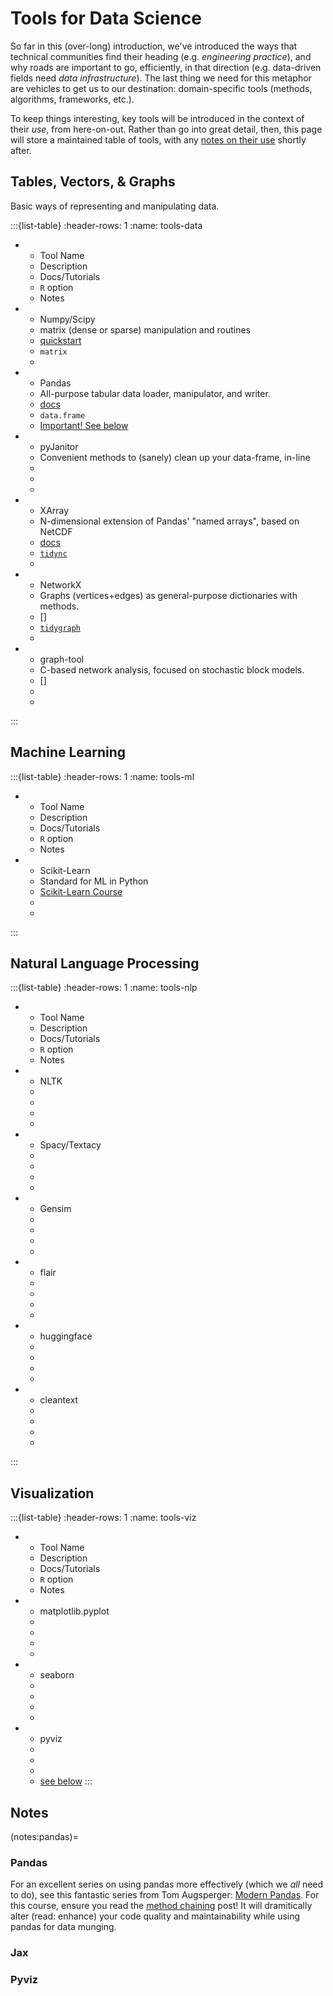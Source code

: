 # Tools for Data Science

So far in this (over-long) introduction, we've introduced the ways that technical communities find their heading (e.g. _engineering practice_), and why roads are important to go, efficiently, in that direction (e.g. data-driven fields need _data infrastructure_). 
The last thing we need for this metaphor are vehicles to get us to our destination: domain-specific tools (methods, algorithms, frameworks, etc.). 

To keep things interesting, key tools will be introduced in the context of their _use_, from here-on-out. 
Rather than go into great detail, then, this page will store a maintained table of tools, with any [notes on their use]() shortly after.  

## Tables, Vectors, & Graphs
Basic ways of representing and manipulating data. 

:::{list-table}
:header-rows: 1
:name: tools-data

* - Tool Name
  - Description
  - Docs/Tutorials
  - `R` option
  - Notes
* - Numpy/Scipy
  - matrix (dense or sparse) manipulation and routines
  - [quickstart](https://numpy.org/doc/stable/user/quickstart.html) 
  - `matrix`
  - 
* - Pandas
  - All-purpose tabular data loader, manipulator, and writer. 
  - [docs]()
  - `data.frame`
  - [Important! See below](notes:pandas)
* - pyJanitor
  - Convenient methods to (sanely) clean up your data-frame, in-line
  - 
  - 
  - 
* - XArray
  - N-dimensional extension of Pandas' "named arrays", based on NetCDF 
  - [docs](https://xarray.pydata.org/en/stable/index.html)
  - [`tidync`](https://docs.ropensci.org/tidync/)
  - 
* - NetworkX
  - Graphs (vertices+edges) as general-purpose dictionaries with methods. 
  - []
  - [`tidygraph`]()
  - 
* - graph-tool
  - C-based network analysis, focused on stochastic block models. 
  - []
  - 
  - 
:::

## Machine Learning
:::{list-table}
:header-rows: 1
:name: tools-ml

* - Tool Name
  - Description
  - Docs/Tutorials
  - `R` option
  - Notes
* - Scikit-Learn
  - Standard for ML in Python
  - [Scikit-Learn Course](https://inria.github.io/scikit-learn-mooc/index.html#)
  - 
  - 

:::


## Natural Language Processing
:::{list-table}
:header-rows: 1
:name: tools-nlp

* - Tool Name
  - Description
  - Docs/Tutorials
  - `R` option
  - Notes
* - NLTK
  - 
  - 
  - 
  - 
* - Spacy/Textacy
  - 
  - 
  - 
  - 
* - Gensim
  - 
  - 
  - 
  - 
* - flair
  - 
  - 
  - 
  - 
* - huggingface
  - 
  - 
  - 
  - 
* - cleantext
  - 
  - 
  - 
  - 
  
:::


## Visualization
:::{list-table}
:header-rows: 1
:name: tools-viz

* - Tool Name
  - Description
  - Docs/Tutorials
  - `R` option
  - Notes
* - matplotlib.pyplot
  - 
  - 
  - 
  - 
* - seaborn
  - 
  - 
  - 
  - 
* - pyviz
  - 
  - 
  - 
  - [see below]()
:::



## Notes

(notes:pandas)=
### Pandas
For an excellent series on using pandas more effectively (which we _all_ need to do), see this fantastic series from Tom Augsperger: [Modern Pandas](https://tomaugspurger.github.io/modern-1-intro). 
For this course, ensure you read the [method chaining](https://tomaugspurger.github.io/method-chaining.html) post! 
It will dramitically alter (read: enhance) your code quality and maintainability while using pandas for data munging. 

### Jax

### Pyviz

